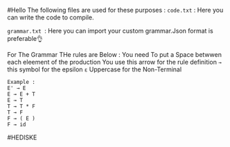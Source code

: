 #Hello 
The following files are used for these purposes : 
`code.txt` : Here you can write the code to compile.

`grammar.txt `: Here you can import your custom grammar.Json format is preferable👌


For The Grammar THe rules are Below :
You need To put a Space betwwen each eleement of the production 
You use this arrow for the rule definition `→`
this symbol for the epsilon  `ɛ`
Uppercase for the Non-Terminal 
```
Example :
E' → E
E → E + T
E → T
T → T * F
T → F
F → ( E )
F → id
```

#HEDISKE


